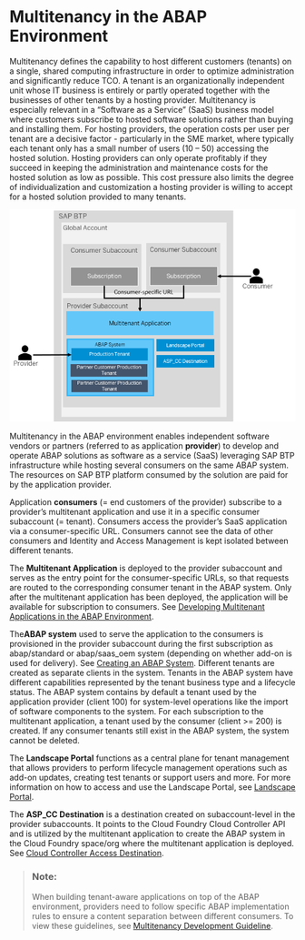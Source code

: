 <!-- loio633cc61560734a8fb8dba64b4dd904a9 -->

# Multitenancy in the ABAP Environment



Multitenancy defines the capability to host different customers \(tenants\) on a single, shared computing infrastructure in order to optimize administration and significantly reduce TCO. A tenant is an organizationally independent unit whose IT business is entirely or partly operated together with the businesses of other tenants by a hosting provider. Multitenancy is especially relevant in a “Software as a Service” \(SaaS\) business model where customers subscribe to hosted software solutions rather than buying and installing them. For hosting providers, the operation costs per user per tenant are a decisive factor - particularly in the SME market, where typically each tenant only has a small number of users \(10 – 50\) accessing the hosted solution. Hosting providers can only operate profitably if they succeed in keeping the administration and maintenance costs for the hosted solution as low as possible. This cost pressure also limits the degree of individualization and customization a hosting provider is willing to accept for a hosted solution provided to many tenants.

![](images/Multitenancy_79b2cfa.png)

Multitenancy in the ABAP environment enables independent software vendors or partners \(referred to as application **provider**\) to develop and operate ABAP solutions as software as a service \(SaaS\) leveraging SAP BTP infrastructure while hosting several consumers on the same ABAP system. The resources on SAP BTP platform consumed by the solution are paid for by the application provider.

Application **consumers** \(= end customers of the provider\) subscribe to a provider’s multitenant application and use it in a specific consumer subaccount \(= tenant\). Consumers access the provider’s SaaS application via a consumer-specific URL. Consumers cannot see the data of other consumers and Identity and Access Management is kept isolated between different tenants.

The **Multitenant Application** is deployed to the provider subaccount and serves as the entry point for the consumer-specific URLs, so that requests are routed to the corresponding consumer tenant in the ABAP system. Only after the multitenant application has been deployed, the application will be available for subscription to consumers. See [Developing Multitenant Applications in the ABAP Environment](developing-multitenant-applications-in-the-abap-environment-195031f.md).

The**ABAP system** used to serve the application to the consumers is provisioned in the provider subaccount during the first subscription as abap/standard or abap/saas\_oem system \(depending on whether add-on is used for delivery\). See [Creating an ABAP System](../20-getting-started/creating-an-abap-system-50b32f1.md). Different tenants are created as separate clients in the system. Tenants in the ABAP system have different capabilities represented by the tenant business type and a lifecycle status. The ABAP system contains by default a tenant used by the application provider \(client 100\) for system-level operations like the import of software components to the system. For each subscription to the multitenant application, a tenant used by the consumer \(client \>= 200\) is created. If any consumer tenants still exist in the ABAP system, the system cannot be deleted.

The **Landscape Portal** functions as a central plane for tenant management that allows providers to perform lifecycle management operations such as add-on updates, creating test tenants or support users and more. For more information on how to access and use the Landscape Portal, see [Landscape Portal](landscape-portal-5eb70fb.md).

The **ASP\_CC Destination** is a destination created on subaccount-level in the provider subaccounts. It points to the Cloud Foundry Cloud Controller API and is utilized by the multitenant application to create the ABAP system in the Cloud Foundry space/org where the multitenant application is deployed. See [Cloud Controller Access Destination](cloud-controller-access-destination-35b5acb.md).

> ### Note:  
> When building tenant-aware applications on top of the ABAP environment, providers need to follow specific ABAP implementation rules to ensure a content separation between different consumers. To view these guidelines, see [Multitenancy Development Guideline](multitenancy-development-guideline-9d994c8.md).


